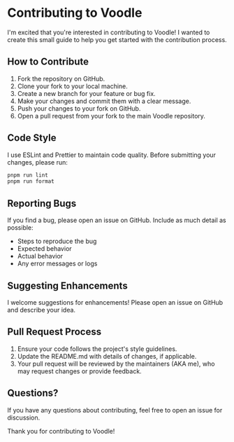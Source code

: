# Contributing to Voodle

I'm excited that you're interested in contributing to Voodle!
I wanted to create this small guide to help you get started with the contribution process.

## How to Contribute

1. Fork the repository on GitHub.
2. Clone your fork to your local machine.
3. Create a new branch for your feature or bug fix.
4. Make your changes and commit them with a clear message.
5. Push your changes to your fork on GitHub.
6. Open a pull request from your fork to the main Voodle repository.

## Code Style

I use ESLint and Prettier to maintain code quality. Before submitting your changes, please run:

```bash
pnpm run lint
pnpm run format
```

## Reporting Bugs

If you find a bug, please open an issue on GitHub. Include as much detail as possible:

- Steps to reproduce the bug
- Expected behavior
- Actual behavior
- Any error messages or logs

## Suggesting Enhancements

I welcome suggestions for enhancements! Please open an issue on GitHub and describe your idea.

## Pull Request Process

1. Ensure your code follows the project's style guidelines.
2. Update the README.md with details of changes, if applicable.
3. Your pull request will be reviewed by the maintainers (AKA me), who may request changes or provide feedback.

## Questions?

If you have any questions about contributing, feel free to open an issue for discussion.

Thank you for contributing to Voodle!
